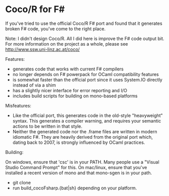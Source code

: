 Coco/R for F#
=============

If you've tried to use the official Coco/R F# port and found that it generates broken F# code, you've come to the right place. 

Note: I didn't design Coco/R. All I did here is improve the F# code output bit. For more information on the project 
as a whole, please see http://www.ssw.uni-linz.ac.at/coco/

Features:
- generates code that works with current F# compilers
- no longer depends on  F# powerpack for OCaml compatibility features
- is somewhat faster than the official port since it uses System.IO directly instead of via a shim
- has a slightly nicer interface for error reporting and I/O
- includes build scripts for building on mono-based platforms

Misfeatures:
- Like the official port, this generates code in the old-style "heavyweight" syntax. This generates a compiler warning, 
  and requires your semantic actions to be written in that style. 
- Neither the generated code nor the .frame files are written in modern idiomatic F#. They are heavily derived from the 
  original port which, dating back to 2007, is strongly influenced by OCaml practices.

Building:

On windows, ensure that 'csc' is in your PATH. Many people use a "Visual Studio Command Prompt" for this.
On mac/linux, ensure that you've installed a recent version of mono and that mono-sgen is in your path. 

- git clone
- run build_cocoFsharp.{bat|sh} depending on your platform.

